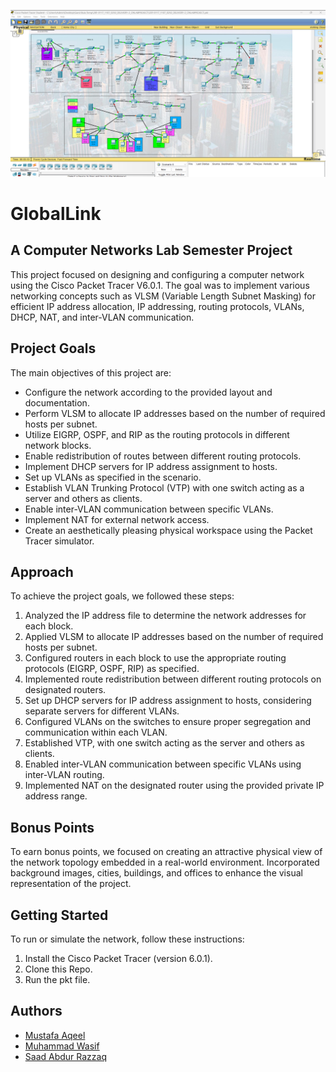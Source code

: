 ![logo](https://github.com/SaadARazzaq/GlobalLink/blob/main/Network%20Topology.png)
# GlobalLink
## A Computer Networks Lab Semester Project

This project focused on designing and configuring a computer network using the Cisco Packet Tracer V6.0.1. The goal was to implement various networking concepts such as VLSM (Variable Length Subnet Masking) for efficient IP address allocation, IP addressing, routing protocols, VLANs, DHCP, NAT, and inter-VLAN communication.

## Project Goals

The main objectives of this project are:

- Configure the network according to the provided layout and documentation.
- Perform VLSM to allocate IP addresses based on the number of required hosts per subnet.
- Utilize EIGRP, OSPF, and RIP as the routing protocols in different network blocks.
- Enable redistribution of routes between different routing protocols.
- Implement DHCP servers for IP address assignment to hosts.
- Set up VLANs as specified in the scenario.
- Establish VLAN Trunking Protocol (VTP) with one switch acting as a server and others as clients.
- Enable inter-VLAN communication between specific VLANs.
- Implement NAT for external network access.
- Create an aesthetically pleasing physical workspace using the Packet Tracer simulator.

## Approach

To achieve the project goals, we followed these steps:

1. Analyzed the IP address file to determine the network addresses for each block.
2. Applied VLSM to allocate IP addresses based on the number of required hosts per subnet.
3. Configured routers in each block to use the appropriate routing protocols (EIGRP, OSPF, RIP) as specified.
4. Implemented route redistribution between different routing protocols on designated routers.
5. Set up DHCP servers for IP address assignment to hosts, considering separate servers for different VLANs.
6. Configured VLANs on the switches to ensure proper segregation and communication within each VLAN.
7. Established VTP, with one switch acting as the server and others as clients.
8. Enabled inter-VLAN communication between specific VLANs using inter-VLAN routing.
9. Implemented NAT on the designated router using the provided private IP address range.

## Bonus Points

To earn bonus points, we focused on creating an attractive physical view of the network topology embedded in a real-world environment. Incorporated background images, cities, buildings, and offices to enhance the visual representation of the project.

## Getting Started

To run or simulate the network, follow these instructions:

1. Install the Cisco Packet Tracer (version 6.0.1).
2. Clone this Repo.
3. Run the pkt file.

## Authors

- [Mustafa Aqeel](https://github.com/mustafaaqeel)
- [Muhammad Wasif](https://github.com/wasifmohammad)
- [Saad Abdur Razzaq](https://github.com/saadarazzaq)


